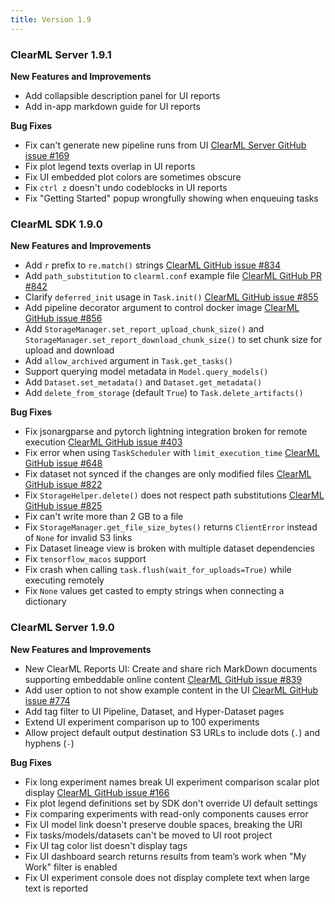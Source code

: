 ```yaml
---
title: Version 1.9
---
```


### ClearML Server 1.9.1

**New Features and Improvements**
* Add collapsible description panel for UI reports 
* Add in-app markdown guide for UI reports

**Bug Fixes**
* Fix can't generate new pipeline runs from UI [ClearML Server GitHub issue #169](https://github.com/allegroai/clearml-server/issues/169)
* Fix plot legend texts overlap in UI reports
* Fix UI embedded plot colors are sometimes obscure
* Fix `ctrl z` doesn't undo codeblocks in UI reports
* Fix "Getting Started" popup wrongfully showing when enqueuing tasks

### ClearML SDK 1.9.0 

**New Features and Improvements**
* Add `r` prefix to `re.match()` strings [ClearML GitHub issue #834](https://github.com/allegroai/clearml/issues/834)
* Add `path_substitution` to `clearml.conf` example file [ClearML GitHub PR #842](https://github.com/allegroai/clearml/pull/842)
* Clarify `deferred_init` usage in `Task.init()` [ClearML GitHub issue #855](https://github.com/allegroai/clearml/issues/855)
* Add pipeline decorator argument to control docker image [ClearML GitHub issue #856](https://github.com/allegroai/clearml/issues/856)
* Add `StorageManager.set_report_upload_chunk_size()` and `StorageManager.set_report_download_chunk_size()` to set chunk 
size for upload and download
* Add `allow_archived` argument in `Task.get_tasks()`
* Support querying model metadata in `Model.query_models()`
* Add `Dataset.set_metadata()` and `Dataset.get_metadata()`
* Add `delete_from_storage` (default `True`) to `Task.delete_artifacts()`

**Bug Fixes**
* Fix jsonargparse and pytorch lightning integration broken for remote execution [ClearML GitHub issue #403](https://github.com/allegroai/clearml/issues/403)
* Fix error when using `TaskScheduler` with `limit_execution_time` [ClearML GitHub issue #648](https://github.com/allegroai/clearml/issues/648)
* Fix dataset not synced if the changes are only modified files [ClearML GitHub issue #822](https://github.com/allegroai/clearml/issues/822)
* Fix `StorageHelper.delete()` does not respect path substitutions [ClearML GitHub issue #825](https://github.com/allegroai/clearml/issues/825)
* Fix can't write more than 2 GB to a file
* Fix `StorageManager.get_file_size_bytes()` returns `ClientError` instead of `None` for invalid S3 links
* Fix Dataset lineage view is broken with multiple dataset dependencies
* Fix `tensorflow_macos` support
* Fix crash when calling `task.flush(wait_for_uploads=True)` while executing remotely
* Fix `None` values get casted to empty strings when connecting a dictionary

### ClearML Server 1.9.0

**New Features and Improvements**
* New ClearML Reports UI: Create and share rich MarkDown documents supporting embeddable online content [ClearML GitHub issue #839](https://github.com/allegroai/clearml/issues/839)
* Add user option to not show example content in the UI [ClearML GitHub issue #774](https://github.com/allegroai/clearml/issues/774)
* Add tag filter to UI Pipeline, Dataset, and Hyper-Dataset pages
* Extend UI experiment comparison up to 100 experiments
* Allow project default output destination S3 URLs to include dots (`.`) and hyphens (`-`)

**Bug Fixes**
* Fix long experiment names break UI experiment comparison scalar plot display [ClearML GitHub issue #166](https://github.com/allegroai/clearml-server/issues/166)
* Fix plot legend definitions set by SDK don't override UI default settings
* Fix comparing experiments with read-only components causes error 
* Fix UI model link doesn't preserve double spaces, breaking the URI
* Fix tasks/models/datasets can't be moved to UI root project
* Fix UI tag color list doesn't display tags 
* Fix UI dashboard search returns results from team’s work when "My Work" filter is enabled
* Fix UI experiment console does not display complete text when large text is reported
